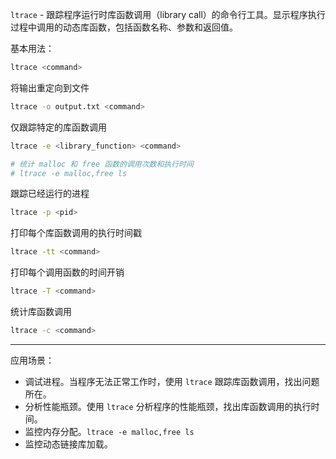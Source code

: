 `ltrace` - 跟踪程序运行时库函数调用（library call）的命令行工具。显示程序执行过程中调用的动态库函数，包括函数名称、参数和返回值。

基本用法：
```bash
ltrace <command>
```

将输出重定向到文件
```bash
ltrace -o output.txt <command>
```

仅跟踪特定的库函数调用
```bash
ltrace -e <library_function> <command>

# 统计 malloc 和 free 函数的调用次数和执行时间
# ltrace -e malloc,free ls
```

跟踪已经运行的进程
```bash
ltrace -p <pid>
```

打印每个库函数调用的执行时间戳
```bash
ltrace -tt <command>
```

打印每个调用函数的时间开销
```bash
ltrace -T <command>
```

统计库函数调用
```bash
ltrace -c <command>
```

---
应用场景：
- 调试进程。当程序无法正常工作时，使用 `ltrace` 跟踪库函数调用，找出问题所在。
- 分析性能瓶颈。使用 `ltrace` 分析程序的性能瓶颈，找出库函数调用的执行时间。
- 监控内存分配。`ltrace -e malloc,free ls`
- 监控动态链接库加载。